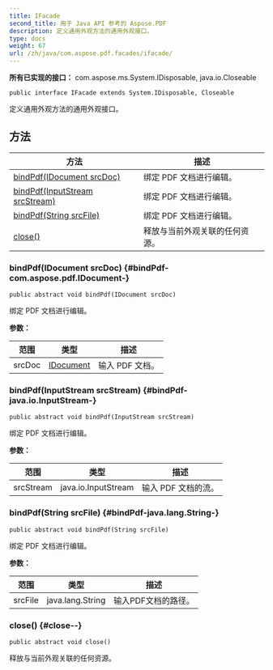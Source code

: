 ```yaml
---
title: IFacade
second_title: 用于 Java API 参考的 Aspose.PDF
description: 定义通用外观方法的通用外观接口。
type: docs
weight: 67
url: /zh/java/com.aspose.pdf.facades/ifacade/
---
```

**所有已实现的接口：**
com.aspose.ms.System.IDisposable, java.io.Closeable
```
public interface IFacade extends System.IDisposable, Closeable
```

定义通用外观方法的通用外观接口。
## 方法

| 方法 | 描述 |
| --- | --- |
| [bindPdf(IDocument srcDoc)](#bindPdf-com.aspose.pdf.IDocument-) | 绑定 PDF 文档进行编辑。 |
| [bindPdf(InputStream srcStream)](#bindPdf-java.io.InputStream-) | 绑定 PDF 文档进行编辑。 |
| [bindPdf(String srcFile)](#bindPdf-java.lang.String-) | 绑定 PDF 文档进行编辑。 |
| [close()](#close--) | 释放与当前外观关联的任何资源。 |
### bindPdf(IDocument srcDoc) {#bindPdf-com.aspose.pdf.IDocument-}
```
public abstract void bindPdf(IDocument srcDoc)
```


绑定 PDF 文档进行编辑。

**参数：**

| 范围 | 类型 | 描述 |
| --- | --- | --- |
| srcDoc | [IDocument](../../com.aspose.pdf/idocument) | 输入 PDF 文档。 |

### bindPdf(InputStream srcStream) {#bindPdf-java.io.InputStream-}
```
public abstract void bindPdf(InputStream srcStream)
```


绑定 PDF 文档进行编辑。

**参数：**

| 范围 | 类型 | 描述 |
| --- | --- | --- |
| srcStream | java.io.InputStream | 输入 PDF 文档的流。 |

### bindPdf(String srcFile) {#bindPdf-java.lang.String-}
```
public abstract void bindPdf(String srcFile)
```


绑定 PDF 文档进行编辑。

**参数：**

| 范围 | 类型 | 描述 |
| --- | --- | --- |
| srcFile | java.lang.String | 输入PDF文档的路径。 |

### close() {#close--}
```
public abstract void close()
```


释放与当前外观关联的任何资源。
